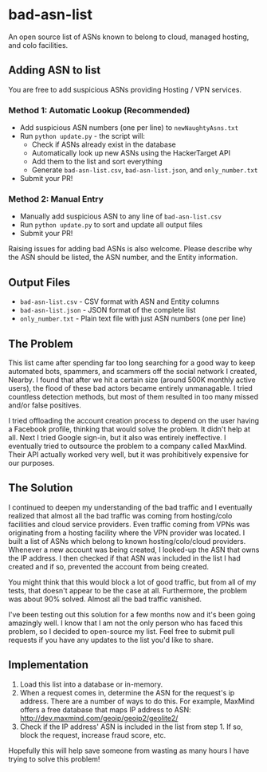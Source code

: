 # bad-asn-list
An open source list of ASNs known to belong to cloud, managed hosting, and colo facilities.

## Adding ASN to list
You are free to add suspicious ASNs providing Hosting / VPN services.

### Method 1: Automatic Lookup (Recommended)
- Add suspicious ASN numbers (one per line) to `newNaughtyAsns.txt`
- Run `python update.py` - the script will:
  - Check if ASNs already exist in the database
  - Automatically look up new ASNs using the HackerTarget API
  - Add them to the list and sort everything
  - Generate `bad-asn-list.csv`, `bad-asn-list.json`, and `only_number.txt`
- Submit your PR!

### Method 2: Manual Entry
- Manually add suspicious ASN to any line of `bad-asn-list.csv`
- Run `python update.py` to sort and update all output files
- Submit your PR!

Raising issues for adding bad ASNs is also welcome. Please describe why the ASN should be listed, the ASN number, and the Entity information.

## Output Files
- `bad-asn-list.csv` - CSV format with ASN and Entity columns
- `bad-asn-list.json` - JSON format of the complete list
- `only_number.txt` - Plain text file with just ASN numbers (one per line)

## The Problem
This list came after spending far too long searching for a good way to keep automated bots, spammers, and scammers off the social network I created, Nearby. I found that after we hit a certain size (around 500K monthly active users), the flood of these bad actors became entirely unmanagable. I tried countless detection methods, but most of them resulted in too many missed and/or false positives.

I tried offloading the account creation process to depend on the user having a Facebook profile, thinking that would solve the problem. It didn't help at all. Next I tried Google sign-in, but it also was entirely ineffective. I eventually tried to outsource the problem to a company called MaxMind. Their API actually worked very well, but it was prohibitively expensive for our purposes.

## The Solution
I continued to deepen my understanding of the bad traffic and I eventually realized that almost all the bad traffic was coming from hosting/colo facilities and cloud service providers. Even traffic coming from VPNs was originating from a hosting facility where the VPN provider was located. I built a list of ASNs which belong to known hosting/colo/cloud providers. Whenever a new account was being created, I looked-up the ASN that owns the IP address. I then checked if that ASN was included in the list I had created and if so, prevented the account from being created.

You might think that this would block a lot of good traffic, but from all of my tests, that doesn't appear to be the case at all. Furthermore, the problem was about 90% solved. Almost all the bad traffic vanished.

I've been testing out this solution for a few months now and it's been going amazingly well. I know that I am not the only person who has faced this problem, so I decided to open-source my list. Feel free to submit pull requests if you have any updates to the list you'd like to share.

## Implementation
1. Load this list into a database or in-memory.
2. When a request comes in, determine the ASN for the request's ip address. There are a number of ways to do this. For example, MaxMind offers a free database that maps IP address to ASN: http://dev.maxmind.com/geoip/geoip2/geolite2/
3. Check if the IP address' ASN is included in the list from step 1. If so, block the request, increase fraud score, etc.

Hopefully this will help save someone from wasting as many hours I have trying to solve this problem!
